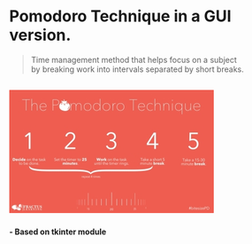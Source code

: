 # Pomodoro Technique in a GUI version.

> Time management method that helps focus on a subject  
> by breaking work into intervals separated by short breaks.

![pomodoro](./assets/images/pomodoro_image.jpg)
---
#### - Based on tkinter module
